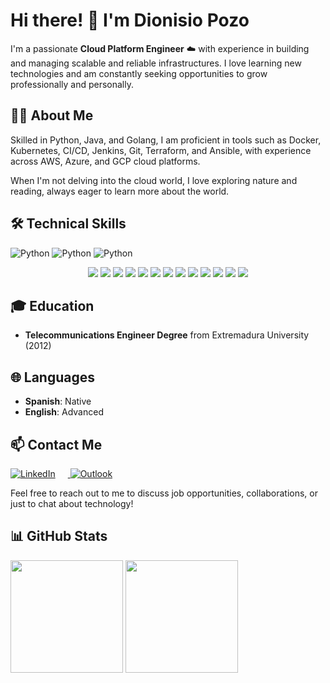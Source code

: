 # Hi there! 👋 I'm Dionisio Pozo

I'm a passionate **Cloud Platform Engineer** :cloud: with experience in building and managing scalable and reliable infrastructures. I love learning new technologies and am constantly seeking opportunities to grow professionally and personally.

## 👨‍💻 About Me

Skilled in Python, Java, and Golang, I am proficient in tools such as Docker, Kubernetes, CI/CD, Jenkins, Git, Terraform, and Ansible, with experience across AWS, Azure, and GCP cloud platforms.

When I'm not delving into the cloud world, I love exploring nature and reading, always eager to learn more about the world.

## 🛠️ Technical Skills

![Python](https://img.shields.io/badge/-Python-3776AB?style=flat-square&logo=Python&logoColor=white)
![Python](https://img.shields.io/badge/-Python-3776AB?style=plastic&logo=Python&logoColor=white)
![Python](https://img.shields.io/badge/-Python-3776AB?style=social&logo=Python&logoColor=white)


<p align="center">
  <img src="https://img.shields.io/badge/-Python-3776AB?style=flat-square&logo=Python&logoColor=white" /> 
  <img src="https://img.shields.io/badge/-Java-007396?style=flat-square&logo=Java&logoColor=white" /> 
  <img src="https://img.shields.io/badge/-Go-00ADD8?style=flat-square&logo=Go&logoColor=white" /> 
  <img src="https://img.shields.io/badge/-Docker-2496ED?style=flat-square&logo=Docker&logoColor=white" /> 
  <img src="https://img.shields.io/badge/-Kubernetes-326CE5?style=flat-square&logo=Kubernetes&logoColor=white" /> 
  <img src="https://img.shields.io/badge/-CI/CD-F7B93E?style=flat-square&logo=Jenkins&logoColor=black" /> 
  <img src="https://img.shields.io/badge/-Jenkins-D24939?style=flat-square&logo=Jenkins&logoColor=white" /> 
  <img src="https://img.shields.io/badge/-Git-F05032?style=flat-square&logo=git&logoColor=white" /> 
  <img src="https://img.shields.io/badge/-Terraform-623CE4?style=flat-square&logo=Terraform&logoColor=white" /> 
  <img src="https://img.shields.io/badge/-Ansible-EE0000?style=flat-square&logo=Ansible&logoColor=white" /> 
  <img src="https://img.shields.io/badge/-AWS-232F3E?style=flat-square&logo=Amazon-AWS&logoColor=white" /> 
  <img src="https://img.shields.io/badge/-Azure-0089D6?style=flat-square&logo=Microsoft-Azure&logoColor=white" /> 
  <img src="https://img.shields.io/badge/-GCP-4285F4?style=flat-square&logo=Google-Cloud&logoColor=white" />
</p>


## 🎓 Education

- **Telecommunications Engineer Degree** from Extremadura University (2012)

## 🌐 Languages

- **Spanish**: Native
- **English**: Advanced

## 📫 Contact Me

<a href="https://www.linkedin.com/in/dionisiopozo">
  <img alt="LinkedIn" src="https://img.shields.io/badge/-LinkedIn-blue?style=for-the-badge&logo=Linkedin&logoColor=white" style="margin-right: 20px;"/>
</a>
<a href="mailto:dionisio.pozo@outlook.com">
  <img alt="Outlook" src="https://img.shields.io/badge/Microsoft_Outlook-0078D4?style=for-the-badge&logo=microsoft-outlook&logoColor=white" />
</a>

Feel free to reach out to me to discuss job opportunities, collaborations, or just to chat about technology! 

## 📊 GitHub Stats

<p>
  <img height="180em" src="https://github-readme-stats.vercel.app/api?username=dioni-dev&show_icons=true&hide_border=true&&count_private=true&include_all_commits=true" />
  <img height="180em" src="https://github-readme-stats.vercel.app/api/top-langs/?username=dioni-dev&exclude_repo=KNN-Image-Classification&show_icons=true&hide_border=true&layout=compact&langs_count=8"/>
</p>
